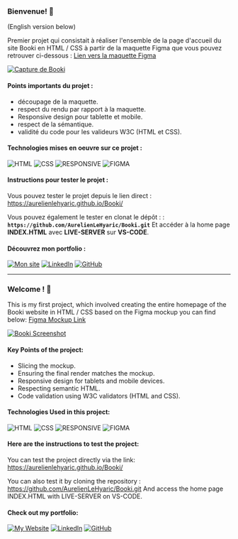 ### Bienvenue! 👋
(English version below)

Premier projet qui consistait à réaliser l'ensemble de la page d'accueil du site Booki en HTML / CSS à partir de la maquette Figma que vous pouvez retrouver ci-dessous : <a href='https://www.figma.com/design/gtGKzsR8Cs451txBDFn9dc/Maquettes-Booki-(desktop%2C-mobile%2C-tablette)?node-id=3-0&t=TD8WijU8RymyGnnU-1' target="_blank">Lien vers la maquette Figma</a>

<a href="https://aurelienlehyaric.github.io/Booki/" target="_blank">
  <img src="https://aurelienlehyaric/img/booki.jpg" alt="Capture de Booki" />
</a>

#### Points importants du projet :
- découpage de la maquette.
- respect du rendu par rapport à la maquette.
- Responsive design pour tablette et mobile.
- respect de la sémantique.
- validité du code pour les valideurs W3C (HTML et CSS).

#### Technologies mises en oeuvre sur ce projet :

![HTML](https://img.shields.io/badge/HTML-%23FFac45.svg?&style=for-the-badge&logo=html5&logoColor=white&color=orange)
![CSS](https://img.shields.io/badge/CSS-%23FFac45.svg?&style=for-the-badge&logo=css3&logoColor=white&color=blue)
![RESPONSIVE](https://img.shields.io/badge/RESPONSIVE-18A303?&style=for-the-badge&logo=RESPONSIVE&logoColor=white&color=18A303)
![FIGMA](https://img.shields.io/badge/Figma-F24E1E?style=for-the-badge&logo=figma&logoColor=white)

#### Instructions pour tester le projet :<br>
Vous pouvez tester le projet depuis le lien direct : 
https://aurelienlehyaric.github.io/Booki/

Vous pouvez également le tester en clonat le dépôt : :<br>
**`https://github.com/AurelienLeHyaric/Booki.git`**
Et accéder à la home page **INDEX.HTML** avec **LIVE-SERVER** sur **VS-CODE**.<br>



#### Découvrez mon portfolio :
[![Mon site](https://img.shields.io/badge/website-000000?style=for-the-badge&logo=About.me&logoColor=white)](https://www.aurelienlehyaric.com)
[![LinkedIn](https://img.shields.io/badge/linkedin-%230077B5.svg?style=for-the-badge&logo=linkedin&logoColor=white)](https://www.linkedin.com/in/aurelien-le-hyaric/)
[![GitHub](https://img.shields.io/badge/GitHub-100000?style=for-the-badge&logo=github&logoColor=white)](https://github.com/AurelienLeHyaric)




-------------------------------------------------------------------------------------------------------------------------------------------------------------------

### Welcome ! 👋

This is my first project, which involved creating the entire homepage of the Booki website in HTML / CSS based on the Figma mockup you can find below:
[Figma Mockup Link](https://www.figma.com/file/yA7MRETzb30A4r6NUJKFjl/Maquettes-Booki-(desktop%2C-mobile%2C-tablette)?type=design&node-id=3%3A0&t=OXWj7ieXDza8HSvD-1)

<a href="https://aurelienlehyaric.github.io/Booki/" target="_blank">
  <img src="https://aurelienlehyaric/img/booki.jpg" alt="Booki Screenshot" />
</a>

#### Key Points of the project:
- Slicing the mockup.
- Ensuring the final render matches the mockup.
- Responsive design for tablets and mobile devices.
- Respecting semantic HTML.
- Code validation using W3C validators (HTML and CSS).

#### Technologies Used in this project:

![HTML](https://img.shields.io/badge/HTML-%23FFac45.svg?&style=for-the-badge&logo=html5&logoColor=white&color=orange)
![CSS](https://img.shields.io/badge/CSS-%23FFac45.svg?&style=for-the-badge&logo=css3&logoColor=white&color=blue)
![RESPONSIVE](https://img.shields.io/badge/RESPONSIVE-18A303?&style=for-the-badge&logo=RESPONSIVE&logoColor=white&color=18A303)
![FIGMA](https://img.shields.io/badge/Figma-F24E1E?style=for-the-badge&logo=figma&logoColor=white)

#### Here are the instructions to test the project:<br>
You can test the project directly via the link:
https://aurelienlehyaric.github.io/Booki/

You can also test it by cloning the repository :<br>
https://github.com/AurelienLeHyaric/Booki.git
And access the home page INDEX.HTML with LIVE-SERVER on VS-CODE.<br>

#### Check out my portfolio:
[![My Website](https://img.shields.io/badge/website-000000?style=for-the-badge&logo=About.me&logoColor=white)](https://www.aurelienlehyaric.com)
[![LinkedIn](https://img.shields.io/badge/linkedin-%230077B5.svg?style=for-the-badge&logo=linkedin&logoColor=white)](https://www.linkedin.com/in/aurelien-le-hyaric/)
[![GitHub](https://img.shields.io/badge/GitHub-100000?style=for-the-badge&logo=github&logoColor=white)](https://github.com/AurelienLeHyaric)
